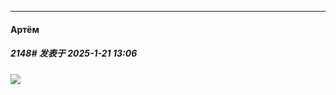 ﻿
*****

####  Артём  
##### 2148#       发表于 2025-1-21 13:06

<img src="https://p.sda1.dev/21/94c61f9079b4251bdb257945be592221/3a68a69155053098282adb1ecaf24e50.jpg" referrerpolicy="no-referrer">

